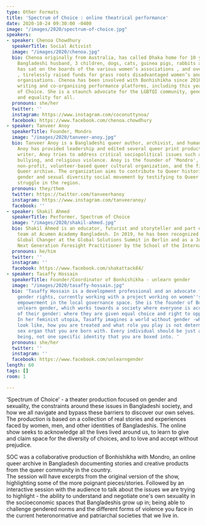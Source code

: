 ```yaml
---
type: Other Formats
title: 'Spectrum of Choice : online theatrical performance'
date: 2020-10-24 09:30:00 -0400
image: "/images/2020/spectrum-of-choice.jpg"
speakers:
- speaker: Chenoa Chowdhury
  speakerTitle: Social Activist
  image: "/images/2020/chenoa.jpg"
  bio: Chenoa originally from Australia, has called Dhaka home for 10 years with her
    Bangladeshi husband, 3 children, dogs, cats, guinea pigs, rabbits and birds. She
    has sat on the boards of the various women’s associations , and over the years
    , tirelessly raised funds for grass roots disadvantaged women’s and children’s
    organisations. Chenoa has been involved with Bonhishikha since 2016, performing,
    writing and co-organising performance platforms, including this year's Spectrum
    of Choice. She is a staunch advocate for the LGBTQI community, gender equality
    and equality for all.
  pronouns: she/her
  twitter: ''
  instagram: https://www.instagram.com/coconuttynoa/
  facebook: https://www.facebook.com/chenoa.chowdhury
- speaker: Tanveer Anoy
  speakerTitle: Founder, Mondro
  image: "/images/2020/tanveer-anoy.jpg"
  bio: Tanveer Anoy is a Bangladeshi queer author, archivist, and human rights activist.
    Anoy has provided leadership and edited several queer print productions. As a
    writer, Anoy tries to address critical sociopolitical issues such as gender binary,
    bullying, and religious violence. Anoy is the founder of ‘Mondro', a Bangladeshi
    non-profit, volunteer-based queer cultural organization, and the first-largest
    Queer archive. The organization aims to contribute to Queer historical and ongoing
    gender and sexual diversity social movement by testifying to Queer existence and
    struggle in the region.
  pronouns: they/them
  twitter: https://twitter.com/tanveerhanoy
  instagram: https://www.instagram.com/tanveeranoy/
  facebook: ''
- speaker: Shakil Ahmed
  speakerTitle: Performer, Spectrum of Choice
  image: "/images/2020/shakil-ahmed.jpg"
  bio: Shakil Ahmed is an educator, futurist and storyteller and part of the leadership
    team at Acumen Academy Bangladesh. In 2019, he has been recognized as a Young
    Global Changer at the Global Solutions Summit in Berlin and as a Joseph Jaworksi
    Next Generation Foresight Practitioner by the School of the International Futures.
  pronouns: he/him
  twitter: ''
  instagram: ''
  facebook: https://www.facebook.com/shakattack84/
- speaker: Tasaffy Hossain
  speakerTitle: Founder/Coordinator of Bonhishikha - unlearn gender
  image: "/images/2020/tasaffy-hossain.jpg"
  bio: 'Tasaffy Hossain is a development professional and an advocate for human and
    gender rights, currently working with a project working on women''s political
    empowerment in the local governance space. She is the founder of Bonhishikha -
    unlearn gender, which works towards a society where everyone is accepted irrespective
    of their gender: where they are given equal choice and right to opportunities.
    In her feminist utopia, Tasaffy imagines a world without gender -where what you
    look like, how you are treated and what role you play is not determined by the
    sex organ that you are born with. Every individual should be just another human
    being, not one specific identity that you are boxed into. '
  pronouns: she/her
  twitter: ''
  instagram: ''
  facebook: https://www.facebook.com/unlearngender
length: 60 
tags: []
room: 1

---
```

‘Spectrum of Choice’ - a theater production focused on gender and sexuality, the constraints around these issues in Bangladeshi society, and how we all navigate and bypass these barriers to discover our own selves. The production is based on a collection of real stories and experiences faced by women, men, and other identities of Bangladeshis. The online show seeks to acknowledge all the lives lived around us, to learn to give and claim space for the diversity of choices, and to love and accept without prejudice.

SOC was a collaborative production of Bonhishikha with Mondro, an online queer archive in Bangladesh documenting stories and creative products from the queer community in the country.  
The session will have excerpts from the original version of the show, highlighting some of the more poignant pieces/stories. Followed by an interactive session with the audience to talk about the issues we are trying to highlight - the ability to understand and negotiate one's own sexuality in the socioeconomic spaces that Bangladeshis grow up in; being able to challenge gendered norms and the different forms of violence you face in the current heteronormative and patriarchal societies that we live in.